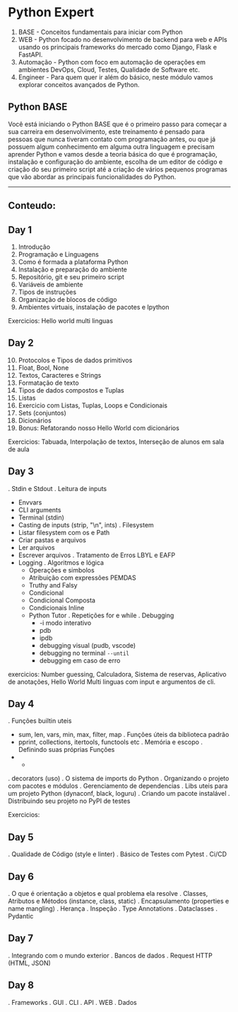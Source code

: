 # Python Expert

1. BASE - Conceitos fundamentais para iniciar com Python
2. WEB - Python focado no desenvolvimento de backend para web e APIs usando os 
   principais frameworks do mercado como Django, Flask e FastAPI.
3. Automação - Python com foco em automação de operações em ambientes
   DevOps, Cloud, Testes, Qualidade de Software etc.
4. Engineer - Para quem quer ir além do básico, neste módulo vamos
   explorar conceitos avançados de Python.


## Python BASE

Você está iniciando o Python BASE que é o primeiro passo para começar
a sua carreira em desenvolvimento, este treinamento é pensado para
pessoas que nunca tiveram contato com programação antes, ou que já
possuem algum conhecimento em alguma outra linguagem e precisam aprender
Python e vamos desde a teoria básica do que é programação, instalação e configuração do ambiente, 
escolha de um editor de código e criação do seu primeiro script até
a criação de vários pequenos programas que vão abordar as principais
funcionalidades do Python.

---
## Conteudo:

## Day 1

1. Introdução 
2. Programação e Linguagens
3. Como é formada a plataforma Python
4. Instalação e preparação do ambiente
5. Repositório, git e seu primeiro script
6. Variáveis de ambiente
7. Tipos de instruções
8. Organização de blocos de código
9. Ambientes virtuais, instalação de pacotes e Ipython


Exercicios: Hello world multi linguas

## Day 2

10. Protocolos e Tipos de dados primitivos 
11. Float, Bool, None
12. Textos, Caracteres e Strings
13. Formatação de texto
14. Tipos de dados compostos e Tuplas
15. Listas
16. Exercicio com Listas, Tuplas, Loops e Condicionais
17. Sets (conjuntos)
18. Dicionários
14. Bonus: Refatorando nosso Hello World com dicionários

Exercicios: Tabuada, Interpolação de textos, Interseção de alunos em sala de aula

## Day 3

. Stdin e Stdout
. Leitura de inputs 
  - Envvars
  - CLI arguments
  - Terminal (stdin)
  - Casting de inputs (strip, "\n", ints)
. Filesystem
  - Listar filesystem com os e Path
  - Criar pastas e arquivos
  - Ler arquivos
  - Escrever arquivos
. Tratamento de Erros LBYL e EAFP
- Logging
. Algoritmos e lógica
  - Operações e simbolos
  - Atribuição com expressões PEMDAS
  - Truthy and Falsy
  - Condicional
  - Condicional Composta
  - Condicionais Inline
  - Python Tutor
. Repetições for e while
. Debugging
    - -i modo interativo
    - pdb
    - ipdb
    - debugging visual (pudb, vscode)
    - debugging no terminal `--until`
    - debugging em caso de erro

exercicios: Number guessing, Calculadora, Sistema de reservas, Aplicativo de anotações,
            Hello World Multi linguas com input e argumentos de cli.

## Day 4

. Funções builtin uteis
  - sum, len, vars, min, max, filter, map
. Funções úteis da biblioteca padrão
  - pprint, collections, itertools, functools etc
. Memória e escopo
. Definindo suas próprias Funções
  - *
. decorators (uso)
. O sistema de imports do Python
. Organizando o projeto com pacotes e módulos
. Gerenciamento de dependencias
. Libs uteis para um projeto Python (dynaconf, black, loguru)
. Criando um pacote instalável
. Distribuindo seu projeto no PyPI de testes

Exercicios: 

## Day 5

. Qualidade de Código (style e linter)
. Básico de Testes com Pytest
. Ci/CD


## Day 6

. O que é orientação a objetos e qual problema ela resolve
. Classes, Atributos e Métodos (instance, class, static) 
. Encapsulamento (properties e name mangling)
. Herança
. Inspeção
. Type Annotations
. Dataclasses
. Pydantic

## Day 7

. Integrando com o mundo exterior
. Bancos de dados
. Request HTTP (HTML, JSON)

## Day 8

. Frameworks
. GUI
. CLI
. API
. WEB
. Dados